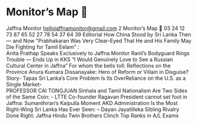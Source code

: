 # Monitor’s Map 

Jaffna Monitor
hellojaffnamonitor@gmail.com
2
Monitor’s Map

03
24
12
73
87
65
52
27
78
54
37
64
39
Editorial
How China Stood by 
Sri Lanka Then — 
and Now
"Prabhakaran Was Very Clear-Eyed That He and 
His Family May Die Fighting for Tamil Eelam” :  
Anita Prathap Speaks 
Exclusively to Jaffna Monitor 
Ranil’s Bodyguard Rings 
Trouble — Ends Up in 
KKS
“I Would Genuinely Love 
to See a Russian Cultural 
Center in Jaffna”
For whom the bells toll: 
Reflections on the Province
Anura Kumara 
Dissanayake: Hero of 
Reform or Villain in 
Disguise?
Story- Tapas
Sri Lanka’s Core Problem 
Is Its OverReliance on the 
U.S. as a Single Market-  
PROFESSOR 
CAI TONGJUAN 
Sinhala and Tamil 
Nationalism Are Two 
Sides of the Same 
Coin: - LTTE 
Co-founder Ragavan
President cannot set foot 
in Jaffna: Sumanthiran’s 
Kaipulla Moment
AKD Administration Is 
the Most Right-Wing Sri 
Lanka Has Ever Seen: 
– Dayan Jayatilleka
Sibling Rivalry Done 
Right: Jaffna Hindu Twin 
Brothers Clinch Top Ranks 
in A/L Exams


